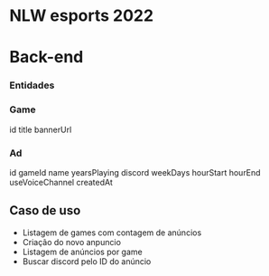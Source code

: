 # NLW esports 2022

# Back-end

### Entidades

### Game
id
title
bannerUrl


### Ad 

id
gameId
name
yearsPlaying
discord
weekDays
hourStart
hourEnd
useVoiceChannel
createdAt


## Caso de uso

- Listagem de games com contagem de anúncios
- Criação do novo anpuncio 
- Listagem de anúncios por game
- Buscar discord pelo ID do anúncio